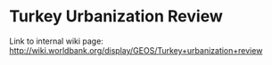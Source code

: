 # Turkey Urbanization Review

Link to internal wiki page: http://wiki.worldbank.org/display/GEOS/Turkey+urbanization+review

